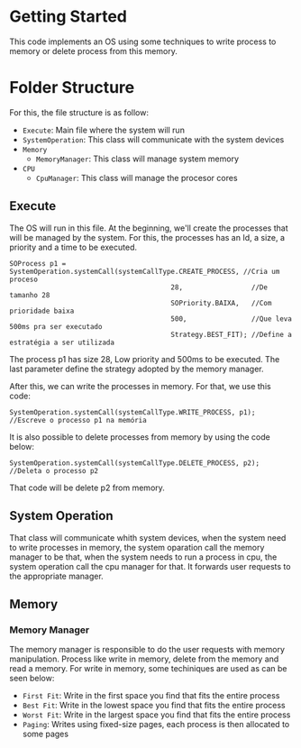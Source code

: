 # Getting Started

This code implements an OS using some techniques to write process to memory or delete process from this memory.
 
# Folder Structure

For this, the file structure is as follow:
- `Execute`: Main file where the system will run
- `SystemOperation`: This class will communicate with the system devices
- `Memory`
    - `MemoryManager`: This class will manage system memory
- `CPU`
  - `CpuManager`: This class will manage the procesor cores

## Execute

The OS will run in this file. At the beginning, we'll create the processes that will be managed by the system. For this, the processes has an Id, a size, a priority and a time to be executed.
```
SOProcess p1 = SystemOperation.systemCall(systemCallType.CREATE_PROCESS, //Cria um proceso
                                        28,                 //De tamanho 28
                                        SOPriority.BAIXA,   //Com prioridade baixa
                                        500,                //Que leva 500ms pra ser executado
                                        Strategy.BEST_FIT); //Define a estratégia a ser utilizada
```

The process p1 has size 28, Low priority and 500ms to be executed. The last parameter define the strategy adopted by the memory manager.

After this, we can write the processes in memory. For that, we use this code:
```
SystemOperation.systemCall(systemCallType.WRITE_PROCESS, p1); //Escreve o processo p1 na memória
```

It is also possible to delete processes from  memory by using the code below:
```
SystemOperation.systemCall(systemCallType.DELETE_PROCESS, p2); //Deleta o processo p2
```
That code will be delete p2 from memory.

## System Operation

That class will communicate whith system devices, when the system need to write processes in memory, the system oparation call the memory manager to be that, when the system needs to run a process in cpu, the system operation call the cpu manager for that. It forwards user requests to the appropriate manager.

## Memory

### Memory Manager

The memory manager is responsible to do the user requests with memory manipulation. Process like write in memory, delete from the memory and read a memory. For write in memory, some techiniques are used as can be seen below:

- `First Fit`: Write in the first space you find that fits the entire process
- `Best Fit`: Write in the lowest space you find that fits the entire process
- `Worst Fit`: Write in the largest space you find that fits the entire process
- `Paging`: Writes using fixed-size pages, each process is then allocated to some pages

